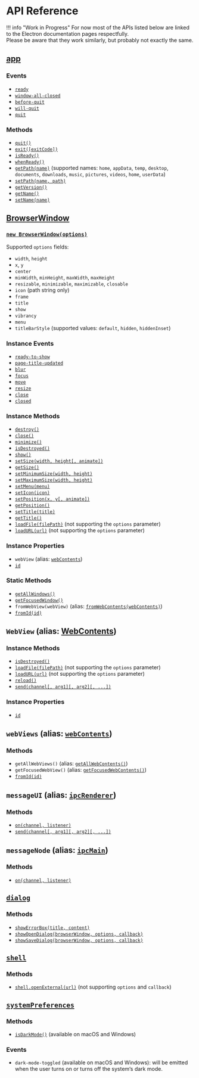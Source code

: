 # API Reference

!!! info "Work in Progress"
    For now most of the APIs listed below are linked to the Electron documentation pages respectfully.   
    Please be aware that they work similarly, but probably not exactly the same.

## [app](https://electronjs.org/docs/api/app)

### Events

* [`ready`](https://electronjs.org/docs/api/app#event-ready)
* [`window-all-closed`](https://electronjs.org/docs/api/app#event-window-all-closed)
* [`before-quit`](https://electronjs.org/docs/api/app#event-before-quit)
* [`will-quit`](https://electronjs.org/docs/api/app#event-will-quit)
* [`quit`](https://electronjs.org/docs/api/app#event-quit)

### Methods

* [`quit()`](https://electronjs.org/docs/api/app#appquit)
* [`exit([exitCode])`](https://electronjs.org/docs/api/app#appexitexitcode)
* [`isReady()`](https://electronjs.org/docs/api/app#appisready)
* [`whenReady()`](https://electronjs.org/docs/api/app#appwhenready)
* [`getPath(name)`](https://electronjs.org/docs/api/app#appgetpathname) (supported names: `home`, `appData`, `temp`, `desktop`, `documents`, `downloads`, `music`, `pictures`, `videos`, `home`, `userData`)
* [`setPath(name, path)`](https://electronjs.org/docs/api/app#appsetpathname-path)
* [`getVersion()`](https://electronjs.org/docs/api/app#appgetversion)
* [`getName()`](https://electronjs.org/docs/api/app#appgetname)
* [`setName(name)`](https://electronjs.org/docs/api/app#appsetnamename)

## [BrowserWindow](https://electronjs.org/docs/api/browser-window)
### [`new BrowserWindow(options)`](https://electronjs.org/docs/api/browser-window#new-browserwindowoptions)

Supported `options` fields:

* `width`, `height`
* `x`, `y`
* `center`
* `minWidth`, `minHeight`, `maxWidth`, `maxHeight`
* `resizable`, `minimizable`, `maximizable`, `closable`
* `icon` (path string only)
* `frame`
* `title`
* `show`
* `vibrancy`
* `menu`
* `titleBarStyle` (supported values: `default`, `hidden`, `hiddenInset`)

### Instance Events

* [`ready-to-show`](https://electronjs.org/docs/api/browser-window#using-ready-to-show-event)
* [`page-title-updated`](https://electronjs.org/docs/api/browser-window#event-page-title-updated)
* [`blur`](https://electronjs.org/docs/api/browser-window#event-blur)
* [`focus`](https://electronjs.org/docs/api/browser-window#event-focus)
* [`move`](https://electronjs.org/docs/api/browser-window#event-move)
* [`resize`](https://electronjs.org/docs/api/browser-window#event-resize)
* [`close`](https://electronjs.org/docs/api/browser-window#event-close)
* [`closed`](https://electronjs.org/docs/api/browser-window#event-closed)

### Instance Methods

* [`destroy()`](https://electronjs.org/docs/api/browser-window#windestroy)
* [`close()`](https://electronjs.org/docs/api/browser-window#windestroy)
* [`minimize()`](https://electronjs.org/docs/api/browser-window#winminimize)
* [`isDestroyed()`](https://electronjs.org/docs/api/browser-window#winisdestroyed)
* [`show()`](https://electronjs.org/docs/api/browser-window#winshow)
* [`setSize(width, height[, animate])`](https://electronjs.org/docs/api/browser-window#winsetsizewidth-height-animate)
* [`getSize()`](https://electronjs.org/docs/api/browser-window#wingetsize)
* [`setMinimumSize(width, height)`](https://electronjs.org/docs/api/browser-window#winsetminimumsizewidth-height)
* [`setMaximumSize(width, height)`](https://electronjs.org/docs/api/browser-window#winsetmaximumsizewidth-height)
* [`setMenu(menu)`](https://electronjs.org/docs/api/browser-window#winsetmenumenu-linux-windows)
* [`setIcon(icon)`](https://electronjs.org/docs/api/browser-window#winseticonicon-windows-linux)
* [`setPosition(x, y[, animate])`](https://electronjs.org/docs/api/browser-window#winsetpositionx-y-animate)
* [`getPosition()`](https://electronjs.org/docs/api/browser-window#wingetposition)
* [`setTitle(title)`](https://electronjs.org/docs/api/browser-window#winsettitletitle)
* [`getTitle()`](https://electronjs.org/docs/api/browser-window#wingettitle)
* [`loadFile(filePath)`](https://electronjs.org/docs/api/browser-window#winloadfilefilepath-options) (not supporting the `options` parameter)
* [`loadURL(url)`](https://electronjs.org/docs/api/browser-window#winloadurlurl-options) (not supporting the `options` parameter)

### Instance Properties

* `webView` (alias: [`webContents`](https://electronjs.org/docs/api/browser-window#winwebcontents))
* [`id`](https://electronjs.org/docs/api/browser-window#winid)


### Static Methods

* [`getAllWindows()`](https://electronjs.org/docs/api/browser-window#browserwindowgetallwindows)
* [`getFocusedWindow()`](https://electronjs.org/docs/api/browser-window#browserwindowgetfocusedwindow)
* `fromWebView(webView)` (alias: [`fromWebContents(webContents)`](https://electronjs.org/docs/api/browser-window#browserwindowfromwebcontentswebcontents))
* [`fromId(id)`](https://electronjs.org/docs/api/browser-window#browserwindowfromidid)

## `WebView` (alias: [WebContents](https://electronjs.org/docs/api/web-contents#class-webcontents))

### Instance Methods

* [`isDestroyed()`](https://electronjs.org/docs/api/web-contents#contentsisdestroyed)
* [`loadFile(filePath)`](https://electronjs.org/docs/api/web-contents#contentsloadfilefilepath-options) (not supporting the `options` parameter)
* [`loadURL(url)`](https://electronjs.org/docs/api/web-contents#contentsloadurlurl-options) (not supporting the `options` parameter)
* [`reload()`](https://electronjs.org/docs/api/web-contents#contentsreload)
* [`send(channel[, arg1][, arg2][, ...])`](https://electronjs.org/docs/api/web-contents#contentssendchannel-arg1-arg2-)

### Instance Properties

* [`id`](https://electronjs.org/docs/api/web-contents#contentsid)

## `webViews` (alias: [`webContents`](https://electronjs.org/docs/api/web-contents))

### Methods

* `getAllWebViews()` (alias: [`getAllWebContents()`](https://electronjs.org/docs/api/web-contents#webcontentsgetallwebcontents))
* `getFocusedWebView()` (alias: [`getFocusedWebContents()`](https://electronjs.org/docs/api/web-contents#webcontentsgetfocusedwebcontents))
* [`fromId(id)`](https://electronjs.org/docs/api/web-contents#webcontentsfromidid)


## `messageUI` (alias: [`ipcRenderer`](https://electronjs.org/docs/api/ipc-renderer))

### Methods
* [`on(channel, listener)`](https://electronjs.org/docs/api/ipc-renderer#ipcrendereronchannel-listener)
* [`send(channel[, arg1][, arg2][, ...])`](https://electronjs.org/docs/api/ipc-renderer#ipcrenderersendchannel-arg1-arg2-)

## `messageNode` (alias: [`ipcMain`](https://electronjs.org/docs/api/ipc-main))

### Methods

* [`on(channel, listener)`](https://electronjs.org/docs/api/ipc-main#ipcmainonchannel-listener)

## [`dialog`](https://electronjs.org/docs/api/dialog)

### Methods

* [`showErrorBox(title, content)`](https://electronjs.org/docs/api/dialog#dialogshowerrorboxtitle-content)
* [`showOpenDialog(browserWindow, options, callback)`](https://electronjs.org/docs/api/dialog#dialogshowopendialogbrowserwindow-options-callback)
* [`showSaveDialog(browserWindow, options, callback)`](https://electronjs.org/docs/api/dialog#dialogshowsavedialogbrowserwindow-options-callback)

## [`shell`](https://electronjs.org/docs/api/shell)

### Methods

* [`shell.openExternal(url)`](https://electronjs.org/docs/api/shell#shellopenexternalurl-options-callback) (not supporting `options` and `callback`)

## [`systemPreferences`](https://electronjs.org/docs/api/system-preferences)

### Methods

* [`isDarkMode()`](https://electronjs.org/docs/api/system-preferences) (available on macOS and Windows)

### Events

* `dark-mode-toggled` (available on macOS and Windows): will be emitted when the user turns on or turns off the system‘s dark mode. 

